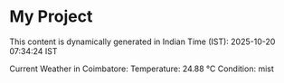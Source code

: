 # My Project

This content is dynamically generated in Indian Time (IST): 2025-10-20 07:34:24 IST


Current Weather in Coimbatore:
Temperature: 24.88 °C
Condition: mist
